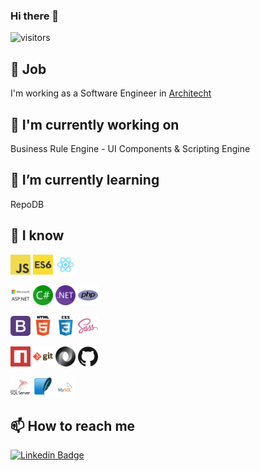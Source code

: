 ### Hi there 👋

<!--
**sinanselvi/sinanselvi** is a ✨ _special_ ✨ repository because its `README.md` (this file) appears on your GitHub profile.



Here are some ideas to get you started:

- 🔭 I’m currently working on ...
- 🌱 I’m currently learning ...
- 👯 I’m looking to collaborate on ...
- 🤔 I’m looking for help with ...
- 💬 Ask me about ...
- 📫 How to reach me: ...
- 😄 Pronouns: ...
- ⚡ Fun fact: ...
-->
![visitors](https://img.shields.io/badge/dynamic/json?color=informational&label=visitor%20count&query=value&url=https%3A%2F%2Fapi.countapi.xyz%2Fhit%2Fsinanselvi.sinanselvi%2Freadme)


## 💼 Job

I'm working as a Software Engineer in [Architecht](https://architecht.com/)

## 🔭 I'm currently working on

Business Rule Engine - UI Components & Scripting Engine

## 🌱 I’m currently learning

RepoDB

## 🧠 I know

<img src="https://github.com/github/explore/blob/master/topics/javascript/javascript.png" height="32" /> <img src="https://github.com/github/explore/blob/master/topics/es6/es6.png?raw=true" height="32" /> <img src="https://github.com/github/explore/blob/master/topics/react/react.png" height="32" />

<img src="https://github.com/github/explore/blob/master/topics/aspnet/aspnet.png" height="32" /> <img src="https://github.com/github/explore/blob/master/topics/csharp/csharp.png" height="32" /> <img src="https://github.com/github/explore/blob/master/topics/dotnet/dotnet.png" height="32" /> <img src="https://github.com/github/explore/blob/master/topics/php/php.png" height="32" />

<img src="https://github.com/github/explore/blob/master/topics/bootstrap/bootstrap.png" height="32" /> <img src="https://github.com/github/explore/blob/master/topics/html/html.png" height="32" /> <img src="https://github.com/github/explore/blob/master/topics/css/css.png" height="32" /> <img src="https://github.com/github/explore/blob/master/topics/sass/sass.png" height="32" />

<img src="https://github.com/github/explore/blob/master/topics/npm/npm.png" height="32" /> <img src="https://github.com/github/explore/blob/master/topics/git/git.png" height="32" /> <img src="https://github.com/github/explore/blob/master/topics/json/json.png" height="32" /> <img src="https://github.com/github/explore/blob/master/topics/github/github.png" height="32" />

<img src="https://github.com/github/explore/blob/master/topics/sql-server/sql-server.png" height="32" /> <img src="https://github.com/github/explore/blob/master/topics/sqlite/sqlite.png" height="32" /> <img src="https://github.com/github/explore/blob/master/topics/mysql/mysql.png" height="32" />

## 📫 How to reach me

[![Linkedin Badge](https://img.shields.io/badge/sinanselvi-follow%20on%20linkedin-blue?style=for-the-badge&logo=linkedin)](https://www.linkedin.com/in/sinanselvi/)



